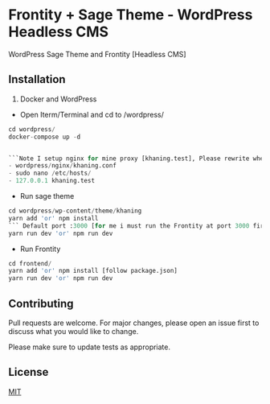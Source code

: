 # Frontity + Sage Theme - WordPress Headless CMS

WordPress Sage Theme and Frontity [Headless CMS]

## Installation
1. Docker and WordPress 
- Open Iterm/Terminal and cd to /wordpress/
```python
cd wordpress/
docker-compose up -d


```Note I setup nginx for mine proxy [khaning.test], Please rewrite when your want to run 
- wordpress/nginx/khaning.conf
- sudo nano /etc/hosts/
- 127.0.0.1 khaning.test
```
- Run sage theme 
```python
cd wordpress/wp-content/theme/khaning
yarn add 'or' npm install
``` Default port :3000 [for me i must run the Frontity at port 3000 first
yarn run dev 'or' npm run dev
```

- Run Frontity
```python
cd frontend/
yarn add 'or' npm install [follow package.json]
yarn run dev 'or' npm run dev
```

## Contributing
Pull requests are welcome. For major changes, please open an issue first to discuss what you would like to change.

Please make sure to update tests as appropriate.

## License
[MIT](https://choosealicense.com/licenses/mit/)